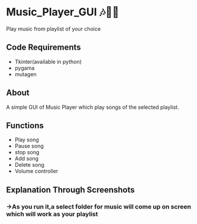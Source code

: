 # Music_Player_GUI 🎶👩‍💻
Play music from playlist of your choice

## Code Requirements
- Tkinter(available in python)
- pygama
- mutagen

## About
A simple GUI of Music Player which play songs of the selected playlist.

## Functions
- Play song
- Pause song
- stop song
- Add song
- Delete song
- Volume controller

## Explanation Through Screenshots
### ->As you run it,a select folder for music will come up on screen which will work as your playlist
